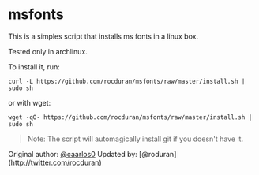 # msfonts

This is a simples script that installs ms fonts in a linux box.

Tested only in archlinux.

To install it, run:

	curl -L https://github.com/rocduran/msfonts/raw/master/install.sh | sudo sh

or with wget:

    wget -qO- https://github.com/rocduran/msfonts/raw/master/install.sh | sudo sh


> Note: The script will automagically install git if you doesn't have it.


Original author: [@caarlos0](http://twitter.com/caarlos0)
Updated by: [@roduran] (http://twitter.com/rocduran)
